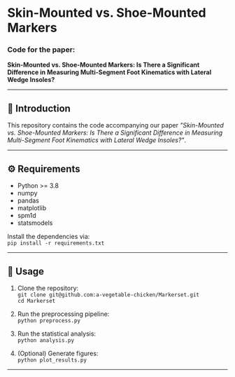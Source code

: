 # Skin-Mounted vs. Shoe-Mounted Markers
### Code for the paper:
**Skin-Mounted vs. Shoe-Mounted Markers: Is There a Significant Difference in Measuring Multi-Segment Foot Kinematics with Lateral Wedge Insoles?**

---

## 📖 Introduction
This repository contains the code accompanying our paper *"Skin-Mounted vs. Shoe-Mounted Markers: Is There a Significant Difference in Measuring Multi-Segment Foot Kinematics with Lateral Wedge Insoles?"*.  

---

## ⚙️ Requirements
- Python >= 3.8  
- numpy  
- pandas  
- matplotlib  
- spm1d  
- statsmodels  

Install the dependencies via:  
`pip install -r requirements.txt`

---

## 🚀 Usage
1. Clone the repository:  
   `git clone git@github.com:a-vegetable-chicken/Markerset.git`  
   `cd Markerset`  

2. Run the preprocessing pipeline:  
   `python preprocess.py`  

3. Run the statistical analysis:  
   `python analysis.py`  

4. (Optional) Generate figures:  
   `python plot_results.py`  

---
